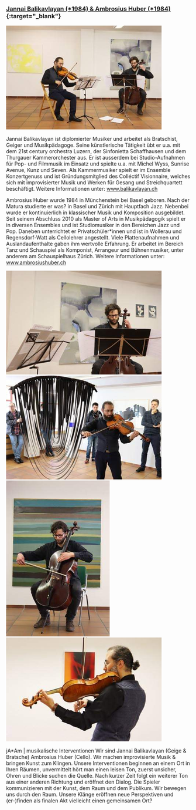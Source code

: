 ### [Jannai Balikavlayan (\*1984) & Ambrosius Huber (\*1984)](https://www.balikavlayan.ch){:target="_blank"}

![Jannai Balikavlayan & Ambrosius Huber](/images/artists/2019/jAAm_Portrait.jpg)

Jannai Balikavlayan ist diplomierter Musiker und arbeitet als Bratschist, Geiger und Musikpädagoge. Seine künstlerische Tätigkeit übt er u.a. mit dem 21st century orchestra Luzern, der Sinfonietta Schaffhausen und dem Thurgauer Kammerorchester aus. Er ist ausserdem bei Studio-Aufnahmen für Pop- und Filmmusik im Einsatz und spielte u.a. mit Michel Wyss, Sunrise Avenue, Kunz und Seven. Als Kammermusiker spielt er im Ensemble Konzertgenuss und ist Gründungsmitglied des Colléctif Visionnaire, welches sich mit improvisierter Musik und Werken für Gesang und Streichquartett beschäftigt. Weitere Informationen unter: www.balikavlayan.ch

Ambrosius Huber wurde 1984 in Münchenstein bei Basel geboren. Nach der Matura studierte er was? in Basel und Zürich mit Hauptfach Jazz. Nebenbei wurde er kontinuierlich in klassischer Musik und Komposition ausgebildet. Seit seinem Abschluss 2010 als Master of Arts in Musikpädagogik spielt er in diversen Ensembles und ist Studiomusiker in den Bereichen Jazz und Pop. Daneben unterrichtet er Privatschüler\*innen und ist in Wollerau und Regensdorf-Watt als Cellolehrer angestellt. Viele Plattenaufnahmen und Auslandaufenthalte gaben ihm wertvolle Erfahrung. Er arbeitet im Bereich Tanz und Schauspiel als Komponist, Arrangeur und Bühnenmusiker, unter anderem am Schauspielhaus Zürich. Weitere Informationen unter: www.ambrosiushuber.ch

![Jannai Balikavlayan & Ambrosius Huber's opus](/images/artists/2019/jAAm_musikalische_Intervention_1.jpg)
![Jannai Balikavlayan & Ambrosius Huber's opus](/images/artists/2019/jAAm_musikalische_Intervention_2.jpg)
![Jannai Balikavlayan & Ambrosius Huber's opus](/images/artists/2019/jAAm_musikalische_Intervention_3.jpg)
![Jannai Balikavlayan & Ambrosius Huber's opus](/images/artists/2019/jAAm_musikalische_Intervention_4.jpg)


jA\*Am | musikalische Interventionen
Wir sind Jannai Balikavlayan (Geige & Bratsche) Ambrosius Huber (Cello). Wir machen improvisierte Musik & bringen Kunst zum Klingen. Unsere Interventionen beginnen an einem Ort in Ihren Räumen, unvermittelt hört man einen leisen Ton, zuerst unsicher, Ohren und Blicke suchen die Quelle. Nach kurzer Zeit folgt ein weiterer Ton aus einer anderen Richtung und eröffnet den Dialog. Die Spieler kommunizieren mit der Kunst, dem Raum und dem Publikum. Wir bewegen uns durch den Raum. Unsere Klänge eröffnen neue Perspektiven und (er-)finden als finalen Akt vielleicht einen gemeinsamen Ort?
